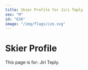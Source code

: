```yaml
---
title: Skier Profile for Jiri Teply
sex: "M"
id: "636"
image: "/img/flags/cze.svg" 
---
```


# Skier Profile

This page is for: Jiri Teply.
    